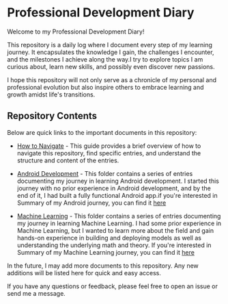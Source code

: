 # Professional Development Diary

Welcome to my Professional Development Diary!

This repository is a daily log where I document every step of my learning journey. It encapsulates the knowledge I gain, the challenges I encounter, and the milestones I achieve along the way.I try to explore topics I am curious about, learn new skills, and possibly even discover new passions.  

I hope this repository will not only serve as a chronicle of my personal and professional evolution but also inspire others to embrace learning and growth amidst life's transitions.

## Repository Contents

Below are quick links to the important documents in this repository:

- [How to Navigate](./How-to-Navigate.md) - This guide provides a brief overview of how to navigate this repository, find specific entries, and understand the structure and content of the entries.
- [Android Development](./31-05%2027-06%20(Android%20Journey)) - This folder contains a series of entries documenting my journey in learning Android development. I started this journey with no prior experience in Android development, and by the end of it, I had built a fully functional Android app.if you're interested in Summary of my Android journey, you can find it [here](31-05%2027-06%20(Android%20Journey)\2023-06-27%20(Android%20Summary).md)

- [Machine Learning](./19-08%2021-09%20(Machine%20Learning%20Journey)) - This folder contains a series of entries documenting my journey in learning Machine Learning. I had some prior experience in Machine Learning, but I wanted to learn more about the field and gain hands-on experience in building and deploying models as well as understanding the underlying math and theory. If you're interested in Summary of my Machine Learning journey, you can find it [here](28-06%2011-08%20(Machine%20Learning)\Summary.md)

In the future, I may add more documents to this repository. Any new additions will be listed here for quick and easy access.

If you have any questions or feedback, please feel free to open an issue or send me a message.